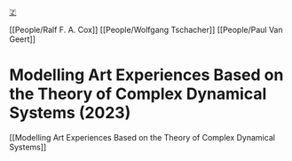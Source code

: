 [🇿](zotero://select/library/items/QQW328SA)

[[People/Ralf F. A. Cox]] [[People/Wolfgang Tschacher]] [[People/Paul Van Geert]] 
# Modelling Art Experiences Based on the Theory of Complex Dynamical Systems (2023)

[[Modelling Art Experiences Based on the Theory of Complex Dynamical Systems]]